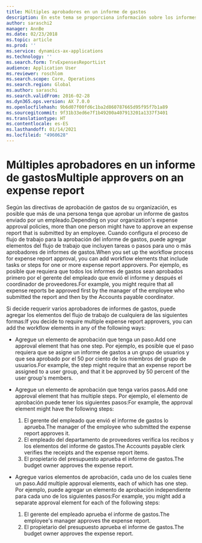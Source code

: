 ```yaml
---
title: Múltiples aprobadores en un informe de gastos
description: En este tema se proporciona información sobre los informes de gastos que requieren la aprobación de varias personas.
author: saraschi2
manager: AnnBe
ms.date: 02/23/2018
ms.topic: article
ms.prod: ''
ms.service: dynamics-ax-applications
ms.technology: ''
ms.search.form: TrvExpensesReportList
audience: Application User
ms.reviewer: roschlom
ms.search.scope: Core, Operations
ms.search.region: Global
ms.author: saraschi
ms.search.validFrom: 2016-02-28
ms.dyn365.ops.version: AX 7.0.0
ms.openlocfilehash: 9b6d07f00fd6c1ba2d860787665d95f95f7b1a89
ms.sourcegitcommit: 9f31b33ed6e7f1b49200a407913201a1337f3401
ms.translationtype: HT
ms.contentlocale: es-ES
ms.lasthandoff: 01/14/2021
ms.locfileid: "4960628"
---
```

# <a name="multiple-approvers-on-an-expense-report"></a><span data-ttu-id="6433b-103">Múltiples aprobadores en un informe de gastos</span><span class="sxs-lookup"><span data-stu-id="6433b-103">Multiple approvers on an expense report</span></span>

<span data-ttu-id="6433b-104">Según las directivas de aprobación de gastos de su organización, es posible que más de una persona tenga que aprobar un informe de gastos enviado por un empleado.</span><span class="sxs-lookup"><span data-stu-id="6433b-104">Depending on your organization's expense approval policies, more than one person might have to approve an expense report that is submitted by an employee.</span></span> <span data-ttu-id="6433b-105">Cuando configura el proceso de flujo de trabajo para la aprobación del informe de gastos, puede agregar elementos del flujo de trabajo que incluyen tareas o pasos para uno o más aprobadores de informes de gastos.</span><span class="sxs-lookup"><span data-stu-id="6433b-105">When you set up the workflow process for expense report approval, you can add workflow elements that include tasks or steps for one or more expense report approvers.</span></span> <span data-ttu-id="6433b-106">Por ejemplo, es posible que requiera que todos los informes de gastos sean aprobados primero por el gerente del empleado que envió el informe y después el coordinador de proveedores.</span><span class="sxs-lookup"><span data-stu-id="6433b-106">For example, you might require that all expense reports be approved first by the manager of the employee who submitted the report and then by the Accounts payable coordinator.</span></span>

<span data-ttu-id="6433b-107">Si decide requerir varios aprobadores de informes de gastos, puede agregar los elementos del flujo de trabajo de cualquiera de las siguientes formas:</span><span class="sxs-lookup"><span data-stu-id="6433b-107">If you decide to require multiple expense report approvers, you can add the workflow elements in any of the following ways:</span></span>

- <span data-ttu-id="6433b-108">Agregue un elemento de aprobación que tenga un paso.</span><span class="sxs-lookup"><span data-stu-id="6433b-108">Add one approval element that has one step.</span></span> <span data-ttu-id="6433b-109">Por ejemplo, es posible que el paso requiera que se asigne un informe de gastos a un grupo de usuarios y que sea aprobado por el 50 por ciento de los miembros del grupo de usuarios.</span><span class="sxs-lookup"><span data-stu-id="6433b-109">For example, the step might require that an expense report be assigned to a user group, and that it be approved by 50 percent of the user group's members.</span></span>
- <span data-ttu-id="6433b-110">Agregue un elemento de aprobación que tenga varios pasos.</span><span class="sxs-lookup"><span data-stu-id="6433b-110">Add one approval element that has multiple steps.</span></span> <span data-ttu-id="6433b-111">Por ejemplo, el elemento de aprobación puede tener los siguientes pasos:</span><span class="sxs-lookup"><span data-stu-id="6433b-111">For example, the approval element might have the following steps:</span></span>

    1. <span data-ttu-id="6433b-112">El gerente del empleado que envió el informe de gastos lo aprueba.</span><span class="sxs-lookup"><span data-stu-id="6433b-112">The manager of the employee who submitted the expense report approves it.</span></span>
    2. <span data-ttu-id="6433b-113">El empleado del departamento de proveedores verifica los recibos y los elementos del informe de gastos.</span><span class="sxs-lookup"><span data-stu-id="6433b-113">The Accounts payable clerk verifies the receipts and the expense report items.</span></span>
    3. <span data-ttu-id="6433b-114">El propietario del presupuesto aprueba el informe de gastos.</span><span class="sxs-lookup"><span data-stu-id="6433b-114">The budget owner approves the expense report.</span></span>

- <span data-ttu-id="6433b-115">Agregue varios elementos de aprobación, cada uno de los cuales tiene un paso.</span><span class="sxs-lookup"><span data-stu-id="6433b-115">Add multiple approval elements, each of which has one step.</span></span> <span data-ttu-id="6433b-116">Por ejemplo, puede agregar un elemento de aprobación independiente para cada uno de los siguientes pasos:</span><span class="sxs-lookup"><span data-stu-id="6433b-116">For example, you might add a separate approval element for each of the following steps:</span></span>

    1. <span data-ttu-id="6433b-117">El gerente del empleado aprueba el informe de gastos.</span><span class="sxs-lookup"><span data-stu-id="6433b-117">The employee's manager approves the expense report.</span></span>
    2. <span data-ttu-id="6433b-118">El propietario del presupuesto aprueba el informe de gastos.</span><span class="sxs-lookup"><span data-stu-id="6433b-118">The budget owner approves the expense report.</span></span>
